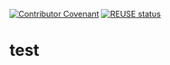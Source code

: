 <!--
SPDX-License-Identifier: CC-BY-4.0

Copyright 2021 Simon Marynissen <marynissen.simon@gmail.com>
-->

[![Contributor Covenant](https://img.shields.io/badge/Contributor%20Covenant-2.0-4baaaa.svg)](code_of_conduct.md)
[![REUSE status](https://api.reuse.software/badge/git.fsfe.org/reuse/api)](https://api.reuse.software/info/git.fsfe.org/reuse/api)

# test
